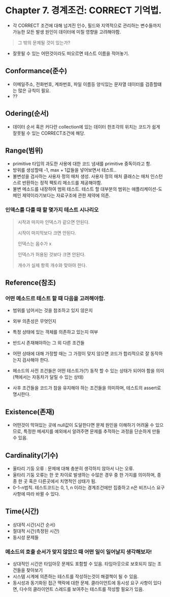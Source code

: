 # Chapter 7. 경계조건: CORRECT 기억법.

- 각 CORRECT 조건에 대해 넘겨진 인수, 필드와 지역적으로 관리하는 변수들까지 가능한 모든 발생 원인이 데이터에 미칠 영향을 고려해야함.
> 그 밖의 문제될 것이 있는가?
- 잘못될 수 있는 어떤것이라도 떠오르면 테스트 이름을 적어놓기. 

## Conformance(준수)
- 이메일주소, 전화번호, 계좌번호, 파일 이름등 양식있는 문자열 데이터를 검증할떄는 많은 규칙이 필요. 
- ??

## Odering(순서)
- 데이터 순서 혹은 커다란 collection에 있는 데이터 한조각의 위치는 코드가 쉽게 잘못될 수 있는 CORRECT조건에 해당. 

## Range(범위)
- primitive 타입의 과도한 사용에 대한 코드 냄새를 primitive 중독이라고 함. 
- 방위를 생성할때 -1, max + 1값들을 넣어보면서 테스트..
- 불변성을 검사하는 사용자 정의 매처 생성. 사용자 정의 매처 클래스는 매처 인스턴스르 반환하는 정적 팩토리 메소드를 제공해야함. 
- 불변 메소드를 내장하여 범위 테스트. 테스트 할 대부분의 범위는 애플리케이션-도메인 제약이라기보다는 자료구조에 관한 제약에 의존. 
### 인덱스를 다룰 때 할 몇가지 테스트 시나리오 
> 시작과 마지마 인덱스가 같으면 안된다.<p>
> 시작이 마지막보다 크면 안된다.<p>
> 인덱스는 음수가 x<p>
> 인덱스가 허용된 것보다 크면 안된다.<p>
> 개수가 실제 항목 개수와 맞아야 한다.


## Reference(참조)

### 어떤 메소드르 테스트 할 때 다음을 고려해야함.
- 범위를 넘어서는 것을 참조하고 있지 않은지
- 외부 의존성은 무엇인지
- 특정 상태에 있는 객체를 의존하고 있는지 여부
- 반드시 존재해야하는 그 외 다른 조건들

- 어떤 상태에 대해 가정할 때는 그 가정이 맞지 않으면 코드가 합리적으로 잘 동작하는지 검사해야 한다. 
- 메소드의 사전 조건들은 어떤 테스트가(?) 동작 할 수 있는 상태가 되어야 함을 의미(책에서는 자동차가 달릴 수 있는 상태)
- 사후 조건들을 코드가 참을 유지해야 하는 조건들을 의미하며, 테스트의 assert로 명시한다.

## Existence(존재)
- 어떤것이 막혀있는 곳에 null값이 도달한다면 문제 원인을 이해하기 어려울 수 있으므로, 특정한 메세지를 예외에서 알려주면 문제를 추적하는 과정을 단순하게 만들 수 있음.

## Cardinality(기수)
- 울타리 기둥 오류 : 문제에 대해 충분히 생각하지 않아서 나는 오류.
- 울타리 기둥 오류는 한 끗 차이로 발생하는 수많은 경우 중 한 가지를 의미하며, 종종 한 곳 혹은 다른곳에서 치명적인 상태가 됨.
- 0-1-n법칙. 테스트코드는 0, 1, n 이라는 경계조건에만 집중하고 n은 비즈니스 요구사항에 따라 바뀔 수 있다. 

## Time(시간)
- 상대적 시간(시간 순서)
- 절대적 시간(측정된 시간)
- 동시성 문제들

### 메소드의 호출 순서가 맞지 않았으 때 어떤 일이 일어날지 생각해보자!
- 상대적인 시간은 타임아웃 문제도 포함할 수 있음. 타임아웃으로 보호되지 않는 조건들을 찾아보기
- 시스템 시계에 의존하는 테스트를 작성하는것이 해결책이 될 수 있음. 
- 동시성과 동기화된 접근 맥락에 대한 문제. 클라이언트에 동시성 요구 사항이 있다면, 다수의 클라이언트 스레드를 보여주는 테스트를 작성할 필요가 있음.





















